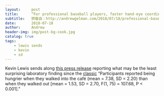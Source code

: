 ```yaml
---
layout:     post
title:      “For professional baseball players, faster hand-eye coordination linked to batting performance”
subtitle:   转载自：http://andrewgelman.com/2018/07/18/professional-baseball-players-faster-hand-eye-coordination-linked-batting-performance/
date:       2018-07-18
author:     Andrew
header-img: img/post-bg-cook.jpg
catalog: true
tags:
    - lewis sends
    - kevin
    - sd
---
```




Kevin Lewis sends along [this press release](https://www.sciencedaily.com/releases/2018/07/180717135725.htm) reporting what may be the least surprising laboratory finding since the [classic](http://andrewgelman.com/2016/07/08/29495) “Participants reported being hungrier when they walked into the café (mean = 7.38, SD = 2.20) than when they walked out [mean = 1.53, SD = 2.70, F(1, 75) = 107.68, P < 0.001]."



